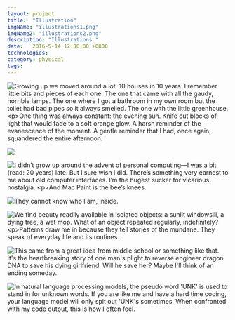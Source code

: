 ```yaml
---
layout: project
title:  "Illustration"
imgName: "illustrations1.png"
imgName2: "illustrations2.png"
description: "Illustrations."
date:   2016-5-14 12:00:00 +0800
technologies: 
category: physical
tags: 
---
```

<script src="https://ajax.googleapis.com/ajax/libs/jquery/3.1.0/jquery.min.js"></script>

<p><img src="/img/illustrations/house1.jpg" 
alt="Growing up we moved around a lot. 10 houses in 10 years. I remember little bits and pieces of each one. The one that came with all the gaudy, horrible lamps. The one where I got a bathroom in my own room but the toilet had bad pipes so it always smelled. The one with the little greenhouse. 

One thing was always constant: the evening sun. Knife cut blocks of light that would fade to a soft orange glow. A harsh reminder of the evanescence of the moment. A gentle reminder that I had, once again, squandered the entire afternoon."
></p>
 
<p><img src='/img/illustrations/house2.jpg'></p>

<!-- <p><img src='/img/illustrations/house3.jpg'></p>
 -->
<p><img src="/img/illustrations/paint1.png" 
alt="I didn’t grow up around the advent of personal computing—I was a bit (read: 20 years) late. But I sure wish I did. There’s something very earnest to me about old computer interfaces. I’m the hugest sucker for vicarious nostalgia. 

And Mac Paint is the bee’s knees."
></p>

<p><img src="/img/illustrations/cat1.png" 
alt="They cannot know who I am, inside."
></p>

<p><img src="/img/illustrations/apartments.jpg" 
alt="We find beauty readily available in isolated objects: a sunlit windowsill, a dying tree, a wet mop. What of an object repeated regularly, indefinitely? 

Patterns draw me in because they tell stories of the mundane. They speak of everyday life and its routines."
></p>

<p><img src="/img/illustrations/engineering.jpg" 
alt="This came from a great idea from middle school or something like that. It's the heartbreaking story of one man's plight to reverse engineer dragon DNA to save his dying girlfriend. Will he save her? Maybe I'll think of an ending someday."
></p>

<p><img src="/img/illustrations/drowning.jpg"
alt="In natural language processing models, the pseudo word 'UNK' is used to stand in for unknown words. If you are like me and have a hard time coding, your language model will only spit out 'UNK's sometimes. When confronted with my code output, this is how I often feel."></p>

<aside class="aside-normal"></aside>

<script>
//set starting text
$('aside').html($("img:first").attr("alt"));

// change class of aside after scroll past point
var firstImgPos = $("img:first").offset().top;
$(window).on('scroll',function(){
    var y = $(this).scrollTop();
    if (y >= firstImgPos+30) {
        $('aside').addClass('aside-top');
        $('aside').removeClass('aside-normal');
    } else {
         $('aside').addClass('aside-normal');
        $('aside').removeClass('aside-top');
    }
});

//if img has alt tag, change contents of alt
$(document).on('scroll', function() {
    var y = $(this).scrollTop();
    $('img').each(function(){
    	if (y >= $(this).position().top-150){
	    	if($(this).attr("alt")){
		    	var text = $(this).attr("alt");
		        $('aside').html(text);
     		}
    	}
	});
})

</script>